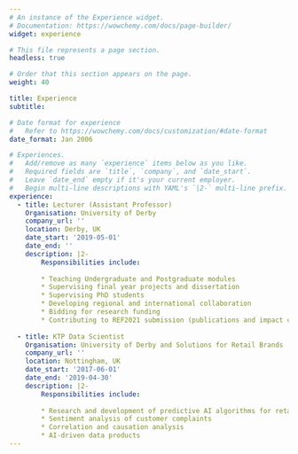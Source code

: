```yaml
---
# An instance of the Experience widget.
# Documentation: https://wowchemy.com/docs/page-builder/
widget: experience

# This file represents a page section.
headless: true

# Order that this section appears on the page.
weight: 40

title: Experience
subtitle:

# Date format for experience
#   Refer to https://wowchemy.com/docs/customization/#date-format
date_format: Jan 2006

# Experiences.
#   Add/remove as many `experience` items below as you like.
#   Required fields are `title`, `company`, and `date_start`.
#   Leave `date_end` empty if it's your current employer.
#   Begin multi-line descriptions with YAML's `|2-` multi-line prefix.
experience:
  - title: Lecturer (Assistant Professor)
    Organisation: University of Derby
    company_url: ''
    location: Derby, UK
    date_start: '2019-05-01'
    date_end: ''
    description: |2-
        Responsibilities include:
        
        * Teaching Undergraduate and Postgraduate modules
        * Supervising final year projects and dissertation
        * Supervising PhD students
        * Developing regional and international collaboration
        * Bidding for research funding
        * Contributing to REF2021 submission (publications and impact case study)
        
  - title: KTP Data Scientist
    Organisation: University of Derby and Solutions for Retail Brands
    company_url: ''
    location: Nottingham, UK
    date_start: '2017-06-01'
    date_end: '2019-04-30'
    description: |2-
        Responsibilities include:
        
        * Research and development of predictive AI algorithms for retail big data
        * Sentiment analysis of customer complaints
        * Correlation and causation analysis
        * AI-driven data products
---
```

